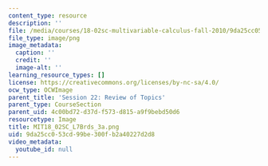 ```yaml
---
content_type: resource
description: ''
file: /media/courses/18-02sc-multivariable-calculus-fall-2010/9da25cc053cd99be300fb2a40227d2d8_MIT18_02SC_L7Brds_3a.png
file_type: image/png
image_metadata:
  caption: ''
  credit: ''
  image-alt: ''
learning_resource_types: []
license: https://creativecommons.org/licenses/by-nc-sa/4.0/
ocw_type: OCWImage
parent_title: 'Session 22: Review of Topics'
parent_type: CourseSection
parent_uid: 4c00bd72-d37d-f573-d815-a9f9bebd50d6
resourcetype: Image
title: MIT18_02SC_L7Brds_3a.png
uid: 9da25cc0-53cd-99be-300f-b2a40227d2d8
video_metadata:
  youtube_id: null
---
```

